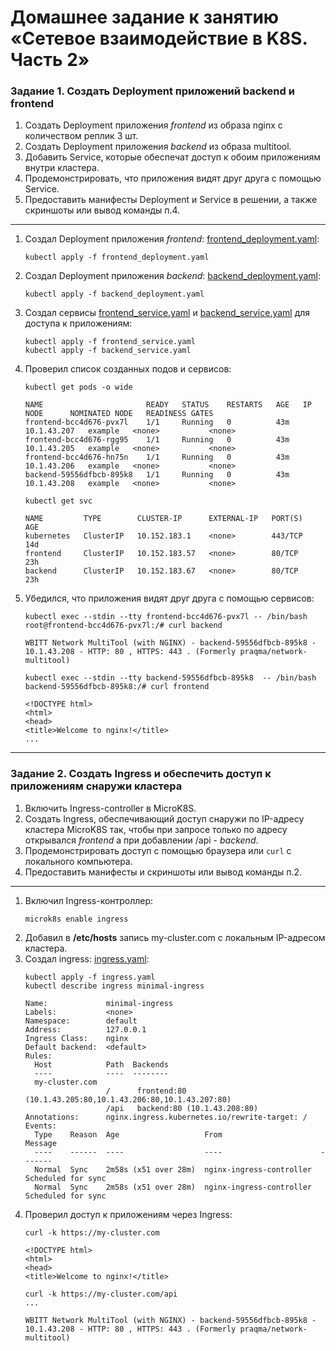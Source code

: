 # Домашнее задание к занятию «Сетевое взаимодействие в K8S. Часть 2»

### Задание 1. Создать Deployment приложений backend и frontend

1. Создать Deployment приложения _frontend_ из образа nginx с количеством реплик 3 шт.
2. Создать Deployment приложения _backend_ из образа multitool. 
3. Добавить Service, которые обеспечат доступ к обоим приложениям внутри кластера. 
4. Продемонстрировать, что приложения видят друг друга с помощью Service.
5. Предоставить манифесты Deployment и Service в решении, а также скриншоты или вывод команды п.4.

------

1. Создал Deployment приложения _frontend_: [frontend_deployment.yaml](frontend_deployment.yaml):
    ```
    kubectl apply -f frontend_deployment.yaml
    ``` 

2. Создал Deployment приложения _backend_: [backend_deployment.yaml](backend_deployment.yaml):
    ```
    kubectl apply -f backend_deployment.yaml
    ```

3. Создал сервисы [frontend_service.yaml](frontend_service.yaml) и [backend_service.yaml](backend_service.yaml) для доступа к приложениям:
    ```
    kubectl apply -f frontend_service.yaml
    kubectl apply -f backend_service.yaml 
    ```

4. Проверил список созданных подов и сервисов:
    ```
    kubectl get pods -o wide
    ```
    ```
    NAME                       READY   STATUS    RESTARTS   AGE   IP            NODE      NOMINATED NODE   READINESS GATES
    frontend-bcc4d676-pvx7l    1/1     Running   0          43m   10.1.43.207   example   <none>           <none>
    frontend-bcc4d676-rgg95    1/1     Running   0          43m   10.1.43.205   example   <none>           <none>
    frontend-bcc4d676-hn75n    1/1     Running   0          43m   10.1.43.206   example   <none>           <none>
    backend-59556dfbcb-895k8   1/1     Running   0          43m   10.1.43.208   example   <none>           <none>
    ```
    ```
    kubectl get svc
    ```
    ```
    NAME         TYPE        CLUSTER-IP      EXTERNAL-IP   PORT(S)   AGE
    kubernetes   ClusterIP   10.152.183.1    <none>        443/TCP   14d
    frontend     ClusterIP   10.152.183.57   <none>        80/TCP    23h
    backend      ClusterIP   10.152.183.67   <none>        80/TCP    23h
    ```
5. Убедился, что приложения видят друг друга с помощью сервисов:
    ```
    kubectl exec --stdin --tty frontend-bcc4d676-pvx7l -- /bin/bash
    root@frontend-bcc4d676-pvx7l:/# curl backend
    ```
    ```
    WBITT Network MultiTool (with NGINX) - backend-59556dfbcb-895k8 - 10.1.43.208 - HTTP: 80 , HTTPS: 443 . (Formerly praqma/network-multitool)
    ```
    ```
    kubectl exec --stdin --tty backend-59556dfbcb-895k8  -- /bin/bash
    backend-59556dfbcb-895k8:/# curl frontend 
    ```
    ```
    <!DOCTYPE html>
    <html>
    <head>
    <title>Welcome to nginx!</title>
    ...
    ```

------

### Задание 2. Создать Ingress и обеспечить доступ к приложениям снаружи кластера

1. Включить Ingress-controller в MicroK8S.
2. Создать Ingress, обеспечивающий доступ снаружи по IP-адресу кластера MicroK8S так, чтобы при запросе только по адресу открывался _frontend_ а при добавлении /api - _backend_.
3. Продемонстрировать доступ с помощью браузера или `curl` с локального компьютера.
4. Предоставить манифесты и скриншоты или вывод команды п.2.

------

1. Включил Ingress-контроллер:
    ```
    microk8s enable ingress
    ```
2. Добавил в **/etc/hosts** запись my-cluster.com с локальным IP-адресом кластера.  
3. Создал ingress: [ingress.yaml](ingress.yaml):
    ```
    kubectl apply -f ingress.yaml 
    kubectl describe ingress minimal-ingress
    ```
    ```
    Name:             minimal-ingress
    Labels:           <none>
    Namespace:        default
    Address:          127.0.0.1
    Ingress Class:    nginx
    Default backend:  <default>
    Rules:
      Host            Path  Backends
      ----            ----  --------
      my-cluster.com  
                      /      frontend:80 (10.1.43.205:80,10.1.43.206:80,10.1.43.207:80)
                      /api   backend:80 (10.1.43.208:80)
    Annotations:      nginx.ingress.kubernetes.io/rewrite-target: /
    Events:
      Type    Reason  Age                   From                      Message
      ----    ------  ----                  ----                      -------
      Normal  Sync    2m58s (x51 over 28m)  nginx-ingress-controller  Scheduled for sync
      Normal  Sync    2m58s (x51 over 28m)  nginx-ingress-controller  Scheduled for sync
    ```
4. Проверил доступ к приложениям через Ingress:
    ```
    curl -k https://my-cluster.com
    ```
    ```
    <!DOCTYPE html>
    <html>
    <head>
    <title>Welcome to nginx!</title>
    ```
    ```
    curl -k https://my-cluster.com/api
    ...
    ```
    ```
    WBITT Network MultiTool (with NGINX) - backend-59556dfbcb-895k8 - 10.1.43.208 - HTTP: 80 , HTTPS: 443 . (Formerly praqma/network-multitool)
    ```